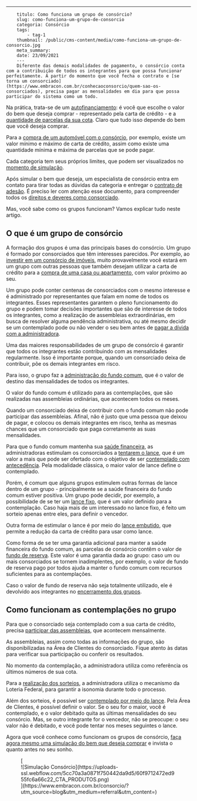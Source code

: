 ---
        titulo: Como funciona um grupo de consórcio?
        slug: como-funciona-um-grupo-de-consorcio
        categoria: Consórcio
        tags:
            - tag-1
        thumbnail: /public/cms-content/media/como-funciona-um-grupo-de-consorcio.jpg
        meta_summary: 
        date: 23/09/2021
        ---
        Diferente das demais modalidades de pagamento, o consórcio conta com a contribuição de todos os integrantes para que possa funcionar perfeitamente. A partir do momento que você fecha o contrato e [se torna um consorciado](https://www.embracon.com.br/conhecaoconsorcio/quem-sao-os-consorciados), precisa pagar as mensalidades em dia para que possa participar do sistema como um todo.

Na prática, trata-se de um [autofinanciamento](https://www.embracon.com.br/blog/autofinanciamento-o-que-e-e-como-um-consorcio-pode-ajuda-lo): é você que escolhe o valor do bem que deseja comprar - representado pela carta de crédito - e a [quantidade de parcelas da sua cota](https://www.embracon.com.br/blog/11-coisas-que-voce-precisa-saber-sobre-a-parcela-do-consorcio). Claro que tudo isso depende do bem que você deseja comprar.

Para a [compra de um automóvel com o consórcio](https://www.embracon.com.br/blog/duvidas-frequentes-consorcio-de-carro), por exemplo, existe um valor mínimo e máximo de carta de crédito, assim como existe uma quantidade mínima e máxima de parcelas que se pode pagar.

Cada categoria tem seus próprios limites, que podem ser visualizados no [momento de simulação](https://www.embracon.com.br/blog/simulacao-de-consorcio).

Após simular o bem que deseja, um especialista de consórcio entra em contato para tirar todas as dúvidas da categoria e entregar o [contrato de adesão](https://www.embracon.com.br/blog/saiba-o-que-avaliar-antes-de-assinar-um-contrato-de-consorcio). É preciso ler com atenção esse documento, para compreender todos os [direitos e deveres como consorciado](https://www.embracon.com.br/blog/tire-todas-as-suas-duvidas-sobre-os-direitos-e-deveres-do-consorciado).

Mas, você sabe como os grupos funcionam? Vamos explicar tudo neste artigo.

O que é um grupo de consórcio 
------------------------------

A formação dos grupos é uma das principais bases do consórcio. Um grupo é formado por consorciados que têm interesses parecidos. Por exemplo, ao [investir em um consórcio de imóveis](https://www.embracon.com.br/blog/guia-completo-consorcio-imobiliario), muito provavelmente você estará em um grupo com outras pessoas que também desejam utilizar a carta de crédito para a [compra de uma casa ou apartamento](https://www.embracon.com.br/blog/casa-ou-apartamento-qual-a-melhor-escolha-para-voce), com valor próximo ao seu.

Um grupo pode conter centenas de consorciados com o mesmo interesse e é administrado por representantes que falam em nome de todos os integrantes. Esses representantes garantem o pleno funcionamento do grupo e podem tomar decisões importantes que são de interesse de todos os integrantes, como a realização de assembleias extraordinárias, em busca de resolver alguma pendência administrativa, ou até mesmo decidir se um contemplado pode ou não vender o seu bem antes de [pagar a dívida com a administradora](https://www.embracon.com.br/blog/como-funciona-a-renegociacao-da-divida-de-consorcio).

Uma das maiores responsabilidades de um grupo de consórcio é garantir que todos os integrantes estão contribuindo com as mensalidades regularmente. Isso é importante porque, quando um consorciado deixa de contribuir, põe os demais integrantes em risco.

Para isso, o grupo faz a [administração do fundo comum](https://www.embracon.com.br/conhecaoconsorcio/o-que-e-o-fundo-de-aquisicao-ou-fundo-comum-do-consorcio), que é o valor de destino das mensalidades de todos os integrantes.

O valor do fundo comum é utilizado para as contemplações, que são realizadas nas assembleias ordinárias, que acontecem todos os meses.

Quando um consorciado deixa de contribuir com o fundo comum não pode participar das assembleias. Afinal, não é justo que uma pessoa que deixou de pagar, e colocou os demais integrantes em risco, tenha as mesmas chances que um consorciado que paga corretamente as suas mensalidades.

Para que o fundo comum mantenha sua [saúde financeira](https://www.embracon.com.br/blog/guia-de-como-manter-sua-saude-financeira-saudavel), as administradoras estimulam os consorciados a [tentarem o lance](https://www.embracon.com.br/blog/saiba-como-definir-o-valor-de-lance-para-ser-contemplado-mais-rapido), que é um valor a mais que pode ser ofertado com o objetivo de ser [contemplado com antecedência](https://www.embracon.com.br/blog/antecipar-um-consorcio-descubra-aqui). Pela modalidade clássica, o maior valor de lance define o contemplado.

Porém, é comum que alguns grupos estimulem outras formas de lance dentro de um grupo - principalmente se a saúde financeira do fundo comum estiver positiva. Um grupo pode decidir, por exemplo, a possibilidade de se ter um [lance fixo](https://www.embracon.com.br/blog/o-que-e-um-lance-fixo-no-consorcio), que é um valor definido para a contemplação. Caso haja mais de um interessado no lance fixo, é feito um sorteio apenas entre eles, para definir o vencedor.

Outra forma de estimular o lance é por meio do [lance embutido](https://www.embracon.com.br/blog/lance-embutido-entenda-o-que-e-como-funciona-e-como-fazer), que permite a redução da carta de crédito para usar como lance.

Como forma de se ter uma garantia adicional para manter a saúde financeira do fundo comum, as parcelas de consórcio contêm o valor de [fundo de reserva](https://www.embracon.com.br/blog/entenda-como-funciona-a-devolucao-do-fundo-de-reserva). Este valor é uma garantia dada ao grupo: caso um ou mais consorciados se tornem inadimplentes, por exemplo, o valor de fundo de reserva pago por todos ajuda a manter o fundo comum com recursos suficientes para as contemplações.

Caso o valor de fundo de reserva não seja totalmente utilizado, ele é devolvido aos integrantes no [encerramento dos grupos](https://www.embracon.com.br/blog/como-funciona-o-encerramento-do-grupo-de-um-consorcio).

Como funcionam as contemplações no grupo 
-----------------------------------------

Para que o consorciado seja contemplado com a sua carta de crédito, precisa [participar das assembleias](https://www.embracon.com.br/blog/assembleia-de-consorcio-como-funciona), que acontecem mensalmente.

As assembleias, assim como todas as informações do grupo, são disponibilizadas na Área de Clientes do consorciado. Fique atento às datas para verificar sua participação ou conferir os resultados.

No momento da contemplação, a administradora utiliza como referência os últimos números de sua cota.

Para a [realização dos sorteios](https://www.embracon.com.br/conhecaoconsorcio/como-sao-realizados-os-sorteios-nas-assembleias), a administradora utiliza o mecanismo da Loteria Federal, para garantir a isonomia durante todo o processo.

Além dos sorteios, é possível ser [contemplado por meio do lance](https://www.embracon.com.br/blog/saiba-como-definir-o-valor-de-lance-para-ser-contemplado-mais-rapido). Pela Área de Clientes, é possível definir o valor. Se o seu for o maior, você é contemplado, e o valor debitado quita as últimas mensalidades do seu consórcio. Mas, se outro integrante for o vencedor, não se preocupe: o seu valor não é debitado, e você pode tentar nos meses seguintes o lance.

Agora que você conhece como funcionam os grupos de consórcio, [faça agora mesmo uma simulação do bem que deseja comprar](https://www.embracon.com.br/) e invista o quanto antes no seu sonho.

<figure class="w-richtext-figure-type-image w-richtext-align-center">[<div>![Simulação Consórcio](https://uploads-ssl.webflow.com/5cc70a3a0871f750442da9d5/60f9712472ed955fc6a66c22_CTA_PRODUTOS.png)</div>](https://www.embracon.com.br/consorcio/?utm_source=blog&utm_medium=referral&utm_content=)</figure>
        